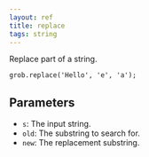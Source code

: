 ```yaml
---
layout: ref
title: replace
tags: string
---
```

Replace part of a string.

    grob.replace('Hello', 'e', 'a');

## Parameters
- `s`: The input string.
- `old`: The substring to search for.
- `new`: The replacement substring.
